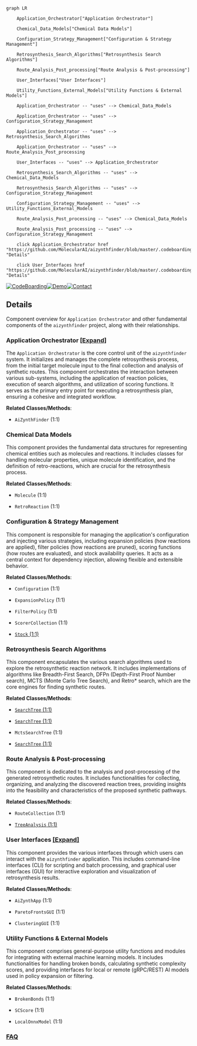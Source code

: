 ```mermaid

graph LR

    Application_Orchestrator["Application Orchestrator"]

    Chemical_Data_Models["Chemical Data Models"]

    Configuration_Strategy_Management["Configuration & Strategy Management"]

    Retrosynthesis_Search_Algorithms["Retrosynthesis Search Algorithms"]

    Route_Analysis_Post_processing["Route Analysis & Post-processing"]

    User_Interfaces["User Interfaces"]

    Utility_Functions_External_Models["Utility Functions & External Models"]

    Application_Orchestrator -- "uses" --> Chemical_Data_Models

    Application_Orchestrator -- "uses" --> Configuration_Strategy_Management

    Application_Orchestrator -- "uses" --> Retrosynthesis_Search_Algorithms

    Application_Orchestrator -- "uses" --> Route_Analysis_Post_processing

    User_Interfaces -- "uses" --> Application_Orchestrator

    Retrosynthesis_Search_Algorithms -- "uses" --> Chemical_Data_Models

    Retrosynthesis_Search_Algorithms -- "uses" --> Configuration_Strategy_Management

    Configuration_Strategy_Management -- "uses" --> Utility_Functions_External_Models

    Route_Analysis_Post_processing -- "uses" --> Chemical_Data_Models

    Route_Analysis_Post_processing -- "uses" --> Configuration_Strategy_Management

    click Application_Orchestrator href "https://github.com/MolecularAI/aizynthfinder/blob/master/.codeboarding//Application_Orchestrator.md" "Details"

    click User_Interfaces href "https://github.com/MolecularAI/aizynthfinder/blob/master/.codeboarding//User_Interfaces.md" "Details"

```



[![CodeBoarding](https://img.shields.io/badge/Generated%20by-CodeBoarding-9cf?style=flat-square)](https://github.com/CodeBoarding/GeneratedOnBoardings)[![Demo](https://img.shields.io/badge/Try%20our-Demo-blue?style=flat-square)](https://www.codeboarding.org/demo)[![Contact](https://img.shields.io/badge/Contact%20us%20-%20contact@codeboarding.org-lightgrey?style=flat-square)](mailto:contact@codeboarding.org)



## Details



Component overview for `Application Orchestrator` and other fundamental components of the `aizynthfinder` project, along with their relationships.



### Application Orchestrator [[Expand]](./Application_Orchestrator.md)

The `Application Orchestrator` is the core control unit of the `aizynthfinder` system. It initializes and manages the complete retrosynthesis process, from the initial target molecule input to the final collection and analysis of synthetic routes. This component orchestrates the interaction between various sub-systems, including the application of reaction policies, execution of search algorithms, and utilization of scoring functions. It serves as the primary entry point for executing a retrosynthesis plan, ensuring a cohesive and integrated workflow.





**Related Classes/Methods**:



- `AiZynthFinder` (1:1)





### Chemical Data Models

This component provides the fundamental data structures for representing chemical entities such as molecules and reactions. It includes classes for handling molecular properties, unique molecule identification, and the definition of retro-reactions, which are crucial for the retrosynthesis process.





**Related Classes/Methods**:



- `Molecule` (1:1)

- `RetroReaction` (1:1)





### Configuration & Strategy Management

This component is responsible for managing the application's configuration and injecting various strategies, including expansion policies (how reactions are applied), filter policies (how reactions are pruned), scoring functions (how routes are evaluated), and stock availability queries. It acts as a central context for dependency injection, allowing flexible and extensible behavior.





**Related Classes/Methods**:



- `Configuration` (1:1)

- `ExpansionPolicy` (1:1)

- `FilterPolicy` (1:1)

- `ScorerCollection` (1:1)

- <a href="https://github.com/MolecularAI/aizynthfinder/blob/master/aizynthfinder/context/stock/stock.py#L1-L1" target="_blank" rel="noopener noreferrer">`Stock` (1:1)</a>





### Retrosynthesis Search Algorithms

This component encapsulates the various search algorithms used to explore the retrosynthetic reaction network. It includes implementations of algorithms like Breadth-First Search, DFPn (Depth-First Proof Number search), MCTS (Monte Carlo Tree Search), and Retro* search, which are the core engines for finding synthetic routes.





**Related Classes/Methods**:



- <a href="https://github.com/MolecularAI/aizynthfinder/blob/master/aizynthfinder/search/dfpn/search_tree.py#L1-L1" target="_blank" rel="noopener noreferrer">`SearchTree` (1:1)</a>

- <a href="https://github.com/MolecularAI/aizynthfinder/blob/master/aizynthfinder/search/dfpn/search_tree.py#L1-L1" target="_blank" rel="noopener noreferrer">`SearchTree` (1:1)</a>

- `MctsSearchTree` (1:1)

- <a href="https://github.com/MolecularAI/aizynthfinder/blob/master/aizynthfinder/search/dfpn/search_tree.py#L1-L1" target="_blank" rel="noopener noreferrer">`SearchTree` (1:1)</a>





### Route Analysis & Post-processing

This component is dedicated to the analysis and post-processing of the generated retrosynthetic routes. It includes functionalities for collecting, organizing, and analyzing the discovered reaction trees, providing insights into the feasibility and characteristics of the proposed synthetic pathways.





**Related Classes/Methods**:



- `RouteCollection` (1:1)

- <a href="https://github.com/MolecularAI/aizynthfinder/blob/master/aizynthfinder/analysis/tree_analysis.py#L1-L1" target="_blank" rel="noopener noreferrer">`TreeAnalysis` (1:1)</a>





### User Interfaces [[Expand]](./User_Interfaces.md)

This component provides the various interfaces through which users can interact with the `aizynthfinder` application. This includes command-line interfaces (CLI) for scripting and batch processing, and graphical user interfaces (GUI) for interactive exploration and visualization of retrosynthesis results.





**Related Classes/Methods**:



- `AiZynthApp` (1:1)

- `ParetoFrontsGUI` (1:1)

- `ClusteringGUI` (1:1)





### Utility Functions & External Models

This component comprises general-purpose utility functions and modules for integrating with external machine learning models. It includes functionalities for handling broken bonds, calculating synthetic complexity scores, and providing interfaces for local or remote (gRPC/REST) AI models used in policy expansion or filtering.





**Related Classes/Methods**:



- `BrokenBonds` (1:1)

- `SCScore` (1:1)

- `LocalOnnxModel` (1:1)









### [FAQ](https://github.com/CodeBoarding/GeneratedOnBoardings/tree/main?tab=readme-ov-file#faq)